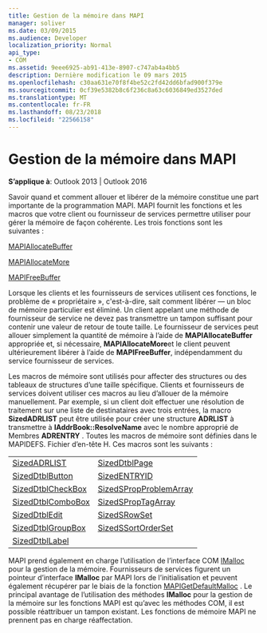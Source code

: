 ```yaml
---
title: Gestion de la mémoire dans MAPI
manager: soliver
ms.date: 03/09/2015
ms.audience: Developer
localization_priority: Normal
api_type:
- COM
ms.assetid: 9eee6925-ab91-413e-8907-c747ab4a4bb5
description: Dernière modification le 09 mars 2015
ms.openlocfilehash: c30aa631e70f8f4be52c2fd42dd6bfad900f379e
ms.sourcegitcommit: 0cf39e5382b8c6f236c8a63c6036849ed3527ded
ms.translationtype: MT
ms.contentlocale: fr-FR
ms.lasthandoff: 08/23/2018
ms.locfileid: "22566158"
---
```

# <a name="managing-memory-in-mapi"></a>Gestion de la mémoire dans MAPI

  
  
**S’applique à**: Outlook 2013 | Outlook 2016 
  
Savoir quand et comment allouer et libérer de la mémoire constitue une part importante de la programmation MAPI. MAPI fournit les fonctions et les macros que votre client ou fournisseur de services permettre utiliser pour gérer la mémoire de façon cohérente. Les trois fonctions sont les suivantes :
  
[MAPIAllocateBuffer](mapiallocatebuffer.md)
  
[MAPIAllocateMore](mapiallocatemore.md)
  
[MAPIFreeBuffer](mapifreebuffer.md)
  
Lorsque les clients et les fournisseurs de services utilisent ces fonctions, le problème de « propriétaire », c'est-à-dire, sait comment libérer — un bloc de mémoire particulier est éliminé. Un client appelant une méthode de fournisseur de service ne devez pas transmettre un tampon suffisant pour contenir une valeur de retour de toute taille. Le fournisseur de services peut allouer simplement la quantité de mémoire à l’aide de **MAPIAllocateBuffer** appropriée et, si nécessaire, **MAPIAllocateMore**et le client peuvent ultérieurement libérer à l’aide de **MAPIFreeBuffer**, indépendamment du service fournisseur de services. 
  
Les macros de mémoire sont utilisés pour affecter des structures ou des tableaux de structures d’une taille spécifique. Clients et fournisseurs de services doivent utiliser ces macros au lieu d’allouer de la mémoire manuellement. Par exemple, si un client doit effectuer une résolution de traitement sur une liste de destinataires avec trois entrées, la macro **SizedADRLIST** peut être utilisée pour créer une structure **ADRLIST** à transmettre à **IAddrBook::ResolveName** avec le nombre approprié de Membres **ADRENTRY** . Toutes les macros de mémoire sont définies dans le MAPIDEFS. Fichier d’en-tête H. Ces macros sont les suivants : 
  
|||
|:-----|:-----|
|[SizedADRLIST](sizedadrlist.md) <br/> |[SizedDtblPage](sizeddtblpage.md) <br/> |
|[SizedDtblButton](sizeddtblbutton.md) <br/> |[SizedENTRYID](sizedentryid.md) <br/> |
|[SizedDtblCheckBox](sizeddtblcheckbox.md) <br/> |[SizedSPropProblemArray](sizedspropproblemarray.md) <br/> |
|[SizedDtblComboBox](sizeddtblcombobox.md) <br/> |[SizedSPropTagArray](sizedsproptagarray.md) <br/> |
|[SizedDtblEdit](sizeddtbledit.md) <br/> |[SizedSRowSet](sizedsrowset.md) <br/> |
|[SizedDtblGroupBox](sizeddtblgroupbox.md) <br/> |[SizedSSortOrderSet](sizedssortorderset.md) <br/> |
|[SizedDtblLabel](sizeddtbllabel.md) <br/> | <br/> |
   
MAPI prend également en charge l’utilisation de l’interface COM [IMalloc](http://msdn.microsoft.com/en-us/library/ms678425%28VS.85%29.aspx) pour la gestion de la mémoire. Fournisseurs de services figurent un pointeur d’interface **IMalloc** par MAPI lors de l’initialisation et peuvent également récupérer par le biais de la fonction [MAPIGetDefaultMalloc](mapigetdefaultmalloc.md) . Le principal avantage de l’utilisation des méthodes **IMalloc** pour la gestion de la mémoire sur les fonctions MAPI est qu’avec les méthodes COM, il est possible réattribuer un tampon existant. Les fonctions de mémoire MAPI ne prennent pas en charge réaffectation. 
  

